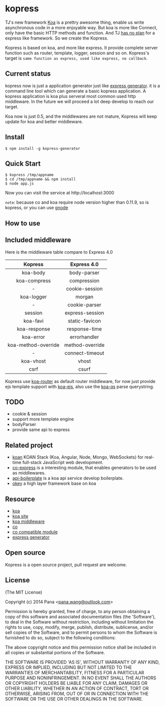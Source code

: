 kopress
=======

TJ's new framework [Koa](https://github.com/koajs/koa) is a prettry awesome thing, enable us
write asynchronous code in a more enjoyable way. But koa is more like Connect, only have the
basic HTTP methods and function. And TJ [has no plan](https://github.com/koajs/koa/issues/239#issuecomment-37491315)
for a express like framework. So we create the Kopress.

Kopress is based on koa, and more like express. It provide complete server function
 such as router, template, logger, session and so on. Kopress's target is
  `same function as express, used like express, no callback`.

## Current status
kopress now is just a application generator just like [express generator](https://github.com/expressjs/generator).
it is a command line tool which can generate a basic kopress application. A kopress application is koa plus serveral
most common used http middleware. In the future we will proceed a lot deep develop to reach our target.

Koa now is just 0.5, and the middlewares are not mature, Kopress will keep update for koa and better middleware.



## Install
```
$ npm install -g kopress-generator
```


## Quick Start
```
$ kopress /tmp/appname
$ cd /tmp/appname && npm install
$ node app.js
```
Now you can visit the service at http://localhost:3000

`note`: because co and koa require node version higher than 0.11.9, so is kopress, or you can use [gnode](https://github.com/TooTallNate/gnode)

## How to use

## Included middleware

Here is the middleware table compare to Express 4.0

| Kopress | Express 4.0 |
|:---:|:---:|
| koa-body | body-parser |
| koa-compress | compression |
| - | cookie-session |
| koa-logger | morgan |
| - | cookie-parser |
|session | express-session |
|koa-favi | static-favicon |
|koa-response | response-time |
|koa-error | errorhandler |
|koa-method-override | method-override |
| - | connect-timeout |
|koa-vhost | vhost |
|csrf | csurf |

Kopress use [koa-router](https://github.com/alexmingoia/koa-router) as default router
middleware, for now just provide ejs template support with [koa-ejs](https://github.com/dead-horse/koa-ejs), also use the [koa-qs](https://github.com/koajs/qs) parse querystring.


## TODO

* cookie & session
* support more template engine
* bodyParser
* provide same api to express


## Related project
* [koan](https://github.com/soygul/koan) KOAN Stack (Koa, Angular, Node, Mongo, WebSockets) for real-time full-stack JavaScript web development.
* [co-express](https://github.com/mciparelli/co-express) is a interesting module, that enables generators to be used as middlewares.
* [api-boilerplate](https://github.com/koajs/api-boilerplate) is a koa api service develop boilerplate.
* [okey](https://github.com/dead-horse/okey) a high layer framework base on koa



## Resource

* [koa](https://github.com/koajs/koa)
* [koa site](http://koajs.com/)
* [koa middleware](https://github.com/koajs/koa/wiki)
* [co](https://github.com/visionmedia/co)
* [co compatible module](https://github.com/visionmedia/co/wiki)
* [express generator](https://github.com/expressjs/generator)


## Open source
Kopress is a open source project, pull request are welcome.




## License
(The MIT License)

Copyright (c) 2014 Pana &lt;pana.wang@outlook.com&gt;

Permission is hereby granted, free of charge, to any person obtaining
a copy of this software and associated documentation files (the
'Software'), to deal in the Software without restriction, including
without limitation the rights to use, copy, modify, merge, publish,
distribute, sublicense, and/or sell copies of the Software, and to
permit persons to whom the Software is furnished to do so, subject to
the following conditions:

The above copyright notice and this permission notice shall be
included in all copies or substantial portions of the Software.

THE SOFTWARE IS PROVIDED 'AS IS', WITHOUT WARRANTY OF ANY KIND,
EXPRESS OR IMPLIED, INCLUDING BUT NOT LIMITED TO THE WARRANTIES OF
MERCHANTABILITY, FITNESS FOR A PARTICULAR PURPOSE AND NONINFRINGEMENT.
IN NO EVENT SHALL THE AUTHORS OR COPYRIGHT HOLDERS BE LIABLE FOR ANY
CLAIM, DAMAGES OR OTHER LIABILITY, WHETHER IN AN ACTION OF CONTRACT,
TORT OR OTHERWISE, ARISING FROM, OUT OF OR IN CONNECTION WITH THE
SOFTWARE OR THE USE OR OTHER DEALINGS IN THE SOFTWARE.
